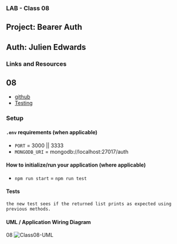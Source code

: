 ### LAB - Class 08

## Project: Bearer Auth
## Auth: Julien Edwards

### Links and Resources


## 08

- [github](https://github.com/TrunkOfUkuleles/auth-api)
- [Testing](https://github.com/TrunkOfUkuleles/auth-api/actions) 

### Setup

#### `.env` requirements (when applicable)

- `PORT` = 3000 || 3333
- `MONGODB_URI` = mongodb://localhost:27017/auth


#### How to initialize/run your application (where applicable)

- `npm run start`
= `npm run test`

#### Tests

    the new test sees if the returned list prints as expected using previous methods. 

#### UML / Application Wiring Diagram




08
![Class08-UML]('./assets/auth-system.jpg')